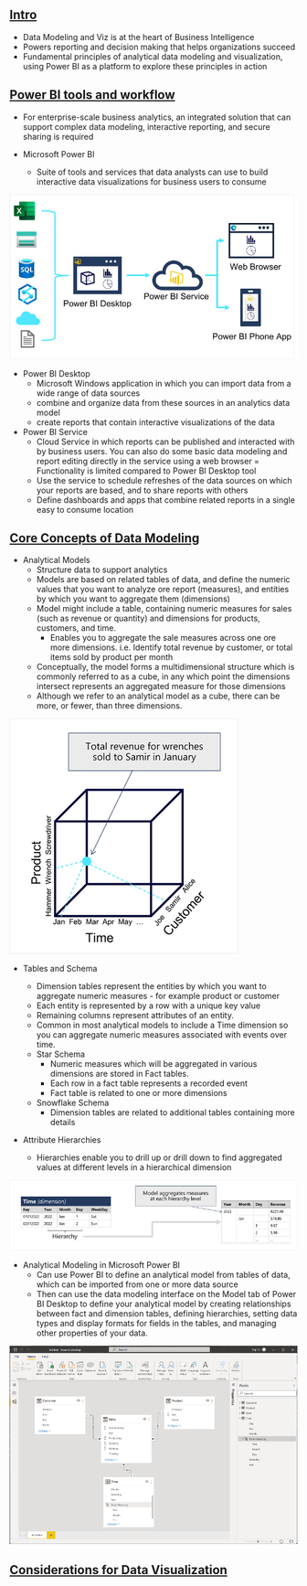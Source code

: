 ## [Intro](https://learn.microsoft.com/en-us/training/modules/explore-fundamentals-data-visualization/1-introduction)
- Data Modeling and Viz is at the heart of Business Intelligence
- Powers reporting and decision making that helps organizations succeed
- Fundamental principles of analytical data modeling and visualization, using Power BI as a platform to explore these principles in action

## [Power BI tools and workflow](https://learn.microsoft.com/en-us/training/modules/explore-fundamentals-data-visualization/2-power-bi)
- For enterprise-scale business analytics, an integrated solution that can support complex data modeling, interactive reporting, and secure sharing is required

- Microsoft Power BI
    - Suite of tools and services that data analysts can use to build interactive data visualizations for business users to consume

![alt text](image-27.png)

- Power BI Desktop 
    - Microsoft Windows application in which you can import data from a wide range of data sources
    - combine and organize data from these sources in an analytics data model
    - create reports that contain interactive visualizations of the data
- Power BI Service
    - Cloud Service in which reports can be published and interacted with by business users. You can also do some basic data modeling and report editing directly in the service using a web browser
    = Functionality is limited compared to Power BI Desktop tool
    - Use the service to schedule refreshes of the data sources on which your reports are based, and to share reports with others
    - Define dashboards and apps that combine related reports in a single easy to consume location


## [Core Concepts of Data Modeling](https://learn.microsoft.com/en-us/training/modules/explore-fundamentals-data-visualization/3-data-modeling)
- Analytical Models
    - Structure data to support analytics
    - Models are based on related tables of data, and define the numeric values that you want to analyze ore report (measures), and entities by which you want to aggregate them (dimensions)
    - Model might include a table, containing numeric measures for sales (such as revenue or quantity) and dimensions for products, customers, and time.
        - Enables you to aggregate the sale measures across one ore more dimensions. i.e. Identify total revenue by customer, or total items sold by product per month
    - Conceptually, the model forms a multidimensional structure which is commonly referred to as a cube, in any which point the dimensions intersect represents an aggregated measure for those dimensions
    - Although we refer to an analytical model as a cube, there can be more, or fewer, than three dimensions. 

![alt text](image-28.png)

- Tables and Schema
    - Dimension tables represent the entities by which you want to aggregate numeric measures - for example product or customer
    - Each entity is represented by a row with a unique key value
    - Remaining columns represent attributes of an entity.
    - Common in most analytical models to include a Time dimension so you can aggregate numeric measures associated with events over time.
    - Star Schema
        - Numeric measures which will be aggregated in various dimensions are stored in Fact tables. 
        - Each row in a fact table represents a recorded event
        - Fact table is related to one or more dimensions
    - Snowflake Schema 
        - Dimension tables are related to additional tables containing more details

- Attribute Hierarchies
    - Hierarchies enable you to drill up or drill down to find aggregated values at different levels in a hierarchical dimension
    
![alt text](image-29.png)


- Analytical Modeling in Microsoft Power BI
    - Can use Power BI to define an analytical model from tables of data, which can be imported from one or more data source
    - Then can use the data modeling interface on the Model tab of Power BI Desktop to define your analytical model by creating relationships between fact and dimension tables, defining hierarchies, setting data types and display formats for fields in the tables, and managing other properties of your data.

![alt text](image-30.png)


## [Considerations for Data Visualization]()